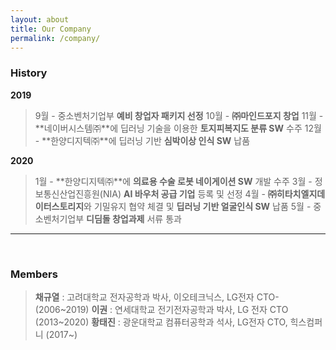 ```yaml
---
layout: about
title: Our Company
permalink: /company/
---
```



### History

**2019**

>9월 - 중소벤처기업부 **예비 창업자 패키지 선정**
10월 - **㈜마인드포지 창업**
11월 - **네이버시스템㈜**에 딥러닝 기술을 이용한 **토지피복지도 분류 SW** 수주
12월 - **한양디지텍㈜**에 딥러닝 기반 **심박이상 인식 SW** 납품

**2020**

>1월 - **한양디지텍㈜**에 **의료용 수술 로봇 네이게이션 SW** 개발 수주
3월 - 정보통신산업진흥원(NIA) **AI 바우처 공급 기업** 등록 및 선정
4월 - **㈜히타치엘지데이터스토리지**와 기밀유지 협약 체결 및 **딥러닝 기반 얼굴인식 SW** 납품
5월 - 중소벤처기업부 **디딤돌 창업과제** 서류 통과

---

<br>

### Members

>**채규열** : 고려대학교 전자공학과 박사, 이오테크닉스, LG전자 CTO- (2006~2019)
**이권** : 연세대학교 전기전자공학과 박사, LG 전자 CTO (2013~2020)
**황태진** : 광운대학교 컴퓨터공학과 석사, LG전자 CTO, 힉스컴퍼니 (2017~)
